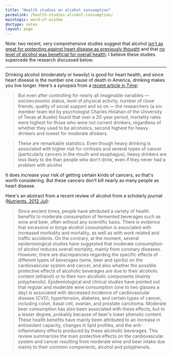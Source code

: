 ```yaml
---
title: "Health studies on alcohol consumption"
permalink: /health-studies-alcohol-consumption/
maintopic: word-of-wisdom
doctype: notes
layout: page
---
```


Note: two recent, very comprehensive studies suggest that alcohol [isn't as great for protecting against heart disease as previously thought](https://www.jsad.com/doi/abs/10.15288/jsad.2017.78.375?journalCode=jsad) and that [no level of alcohol was beneficial for overall health](https://www.thelancet.com/journals/lancet/article/PIIS0140-6736(18)31571-X/fulltext).  I believe these studies supercede the research discussed below.

---

Drinking alcohol (moderately or heavily) is good for heart health, and since heart disease is the number one cause of death in America, drinking makes you live longer.  Here's a synopsis from a [recent article in Time](http://content.time.com/time/magazine/article/0,9171,2017200,00.html):

> But even after controlling for nearly all imaginable variables — socioeconomic status, level of physical activity, number of close friends, quality of social support and so on — the researchers (a six-member team led by psychologist Charles Holahan of the University of Texas at Austin) found that over a 20-year period, mortality rates were highest for those who were not current drinkers, regardless of whether they used to be alcoholics, second highest for heavy drinkers and lowest for moderate drinkers.

> These are remarkable statistics. Even though heavy drinking is associated with higher risk for cirrhosis and several types of cancer (particularly cancers in the mouth and esophagus), heavy drinkers are less likely to die than people who don't drink, even if they never had a problem with alcohol

It does increase your risk of getting certain kinds of cancers, so that's worth considering.  But these cancers don't kill nearly as many people as heart disease.

Here's an abstract from a recent review of alcohol from a scholarly journal ([Nutrients. 2012 Jul](https://www.ncbi.nlm.nih.gov/pubmed/22852062)):

> Since ancient times, people have attributed a variety of health benefits to moderate consumption of fermented beverages such as wine and beer, often without any scientific basis. There is evidence that excessive or binge alcohol consumption is associated with increased morbidity and mortality, as well as with work related and traffic accidents. On the contrary, at the moment, several epidemiological studies have suggested that moderate consumption of alcohol reduces overall mortality, mainly from coronary diseases. However, there are discrepancies regarding the specific effects of different types of beverages (wine, beer and spirits) on the cardiovascular system and cancer, and also whether the possible protective effects of alcoholic beverages are due to their alcoholic content (ethanol) or to their non-alcoholic components (mainly polyphenols). Epidemiological and clinical studies have pointed out that regular and moderate wine consumption (one to two glasses a day) is associated with decreased incidence of cardiovascular disease (CVD), hypertension, diabetes, and certain types of cancer, including colon, basal cell, ovarian, and prostate carcinoma. Moderate beer consumption has also been associated with these effects, but to a lesser degree, probably because of beer's lower phenolic content. These health benefits have mainly been attributed to an increase in antioxidant capacity, changes in lipid profiles, and the anti-inflammatory effects produced by these alcoholic beverages. This review summarizes the main protective effects on the cardiovascular system and cancer resulting from moderate wine and beer intake due mainly to their common components, alcohol and polyphenols.
